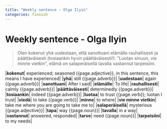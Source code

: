 ```yaml
---
title: "Weekly sentence - Olga Ilyin"
categories: finnish
---
```

# Weekly sentence - Olga Ilyin

> Olen kokenut yhä uudestaan, että sanottuani elämälle rauhallisesti ja päättäväisesti 
> (tosiaankin hyvin päättäväisesti!):
> "Luotan sinuun, vie minne vietkin", elämä on salaperäisellä tavalla vastannut tarpeisiini.

|**kokenut**| experienced; seasoned {{page.adjective}}, in this sentence, this means I have experienced|
|**yhä**| still {{page.adverb}}|
|**uudestaan**| again {{page.adverb}}|
|**sanottuani**| After I said|
|**elämälle**| To life|
|**rauhallisesti**| calmly {{page.adverb}}|
|**päättäväisesti**| determinedly {{page.adverb}}|
|**tosiaankin**| indeed {{page.adverb}}|
|**luotaa**| to trust {{page.verb}}; luotan I trust|
|**viedä**| to take {{page.verb}}|
|**minne**| to where|
|**vie minne vietkin**| take me where you are going to take me to|
|**salaperäisellä**| mysterious {{page.adjective}}|
|**tapa**| way {{page.noun}}|
|**tavalla**| in a way|
|**vastannut**| answered, responded|
|**tarve**| need {{page.noun}}|
|**tarpeisiini**| to my needs|











